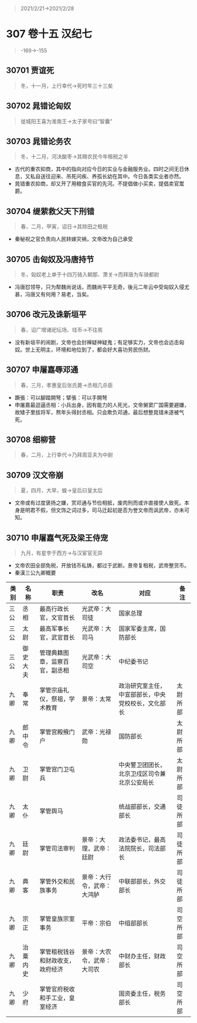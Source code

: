 > 2021/2/21->2021/2/28

# 307 卷十五 汉纪七

> -169->-155

## 30701 贾谊死
> 冬，十一月，上行幸代->死时年三十三矣

## 30702 晁错论匈奴
> 徙城阳王喜为淮南王->太子家号曰“智囊”

## 30703 晁错论务农
> 冬，十二月，河决酸枣->其赐农民今年租税之半
- 古代的重农抑商，其中的指向对应今日的实业与金融服务业。四时之间无日休息，又私自送往迎来、吊死问疾、养孤长幼在其中。今日各类实业者亦然。
- 晁错重农抑商，却又开了用粮食买官的先河。不提倡做小买卖，提倡卖官鬻爵。

## 30704 缇萦救父天下刑错
> 春，二月，甲寅，诏日->其除田之租税
- 秦秘祝之官负责向人民转嫁灾祸，文帝改为自己承受

## 30705 击匈奴及冯唐持节
> 冬，匈奴老上单于十四万骑入朝那、萧关->而拜唐为车骑都尉
- 冯唐怼领导，只为帮魏尚说话，而魏尚平平无奇，後元二年云中受匈奴入侵尤甚，冯唐又有何用？易老，当矣。

## 30706 改元及诛新垣平
> 春，诏广增诸祀坛场、珪币->不往焉
- 没有新垣平的闹剧，文帝也会封禅疑神疑鬼；有足够实力，文帝也会远击匈奴。世上无明主，环境和地位到了，都会好大喜功劳民伤财。

## 30707 申屠嘉辱邓通
> 春，三月，孝惠皇后张氏薨->丞相几杀臣
- 蹶張：可以腳踏開弩；擘張：可以手開弩
- 申屠嘉最逗逼丞相：小兵出身，因有能力的人死光，文帝舅窦广国需要避嫌，故矮子里拔将军，熬年头得封丞相。只会欺负邓通，最后想整晁错未遂被气死。

## 30708 细柳营
> 春，二月，上行幸代->乃拜周亚夫为中尉

## 30709 汉文帝崩
> 夏，四月，大旱，蝗->皇后曰皇太后
- 文帝或有过度褒扬之嫌，赏邓通与节俭相抵，废肉刑而或许直接使人致死。本身是明君不假，但文饰之词过多，司马迁起初是否为誉文帝而讽武帝，亦未可知。

## 30710 申屠嘉气死及梁王侍宠
> 九月，有星孛于西方->与汉宦官无异
- 文帝农田全部免税，开放钱币私铸，都过于武断。景帝复租税，武帝整货币。
- 秦漢三公九卿概要

类别|名称|职责|改名|对应|备注
--|--|--|--|--|--
三公|丞相|最高行政长官，文官首长|光武帝：大司徒|国家总理|
三公|太尉|最高军事长官，武官首长|光武帝：大司马|国家军委主席，国防部长|
三公|御史大夫|管理典籍图章，监察百官，副丞相|光武帝：大司空|中纪委书记|
九卿|奉常|掌管宗庙礼仪，祭祖，学术教育|景帝：太常|政治研究室主任，中宣部部长，中央党校校长，文化部长|太尉所部
九卿|郎中令|掌管宫殿掖门户|武帝：光禄勋|国防部长|太尉所部
九卿|卫尉|掌管宫门卫屯兵||中央警卫团团长，北京卫戍区司令兼北京公安局长|太尉所部
九卿|太仆|掌管舆马||统战部部长，交通部长|司徒所部
九卿|廷尉|掌管司法审判|景帝：大理，武帝：廷尉|政法委书记，最高法院院长，司法部长|司徒所部
九卿|典客|掌管外交和民族事务|景帝：大行令，武帝：大鸿胪|中联部部长，外交部长|司徒所部
九卿|宗正|掌管皇族宗室事务|平帝：宗伯|中组部部长|司空所部
九卿|治粟内史|掌管租税钱谷和财政收支，政府经济|景帝：大农令，武帝：大司农|中财办主任，财政部长|司空所部
九卿|少府|掌管官府税收和手工业，皇室经济||国资委主任，税务部长|司空所部
